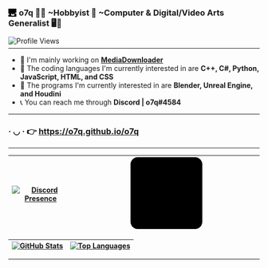 ### <img src="assets/images/icon.png" style="margin-bottom: -0.15rem; margin-right: 1px;"> **o7q** 👋🙂 ~Hobbyist 🧰 ~Computer & Digital/Video Arts Generalist 🖥️🎥

<p style="margin-top: -5px;"></p>

![**Profile Views**](https://komarev.com/ghpvc/?username=o7q&style=flat&color=blue&label=Profile+Views)

<p style="margin-top: -8px;"></p>

---

- 🧼 I'm mainly working on [**MediaDownloader**](https://github.com/o7q/MediaDownloader)
- 🤖 The coding languages I'm currently interested in are **C++, C#, Python, JavaScript, HTML, and CSS**
- 🎨 The programs I'm currently interested in are **Blender, Unreal Engine, and Houdini**
- 📞 You can reach me through **Discord | o7q#4584**

---

### · ◡ · 👉 https://o7q.github.io/o7q

---

[![**Discord Presence**](https://lanyard.cnrad.dev/api/307269599680790528?bg=151515)](https://discord.gg/n8jSSSB) | <img src="assets/images/o7qzoom.gif" style="width: 40%; border-radius: 10%;">
|-|-|

[![**GitHub Stats**](https://github-readme-stats.vercel.app/api?username=o7q&theme=dark&show_icons=true&hide=prs)](https://github.com/o7q/o7q) | [![**Top Languages**](https://github-readme-stats.vercel.app/api/top-langs/?username=o7q&theme=dark&layout=compact&langs_count=6)](https://github.com/o7q?tab=repositories)
|-|-|

---